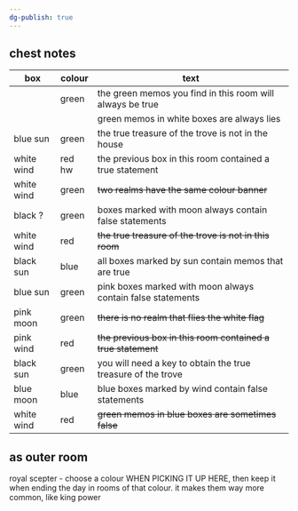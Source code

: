 ```yaml
---
dg-publish: true
---
```

## chest notes

| box        | colour | text                                                         |
| ---------- | ------ | ------------------------------------------------------------ |
|            | green  | the green memos you find in this room will always be true    |
|            |        | green memos in white boxes are always lies                   |
| blue sun   | green  | the true treasure of the trove is not in the house           |
| white wind | red hw | the previous box in this room contained a true statement     |
| white wind | green  | ~~two realms have the same colour banner~~                   |
| black ?    | green  | boxes marked with moon always contain false statements       |
| white wind | red    | ~~the true treasure of the trove is not in this room~~       |
| black sun  | blue   | all boxes marked by sun contain memos that are true          |
| blue sun   | green  | pink boxes marked with moon always contain false statements  |
| pink moon  | green  | ~~there is no realm that flies the white flag~~              |
| pink wind  | red    | ~~the previous box in this room contained a true statement~~ |
| black sun  | green  | you will need a key to obtain the true treasure of the trove |
| blue moon  | blue   | blue boxes marked by wind contain false statements           |
| white wind | red    | ~~green memos in blue boxes are sometimes false~~            |
## as outer room
royal scepter - choose a colour WHEN PICKING IT UP HERE, then keep it when ending the day in rooms of that colour. it makes them way more common, like king power